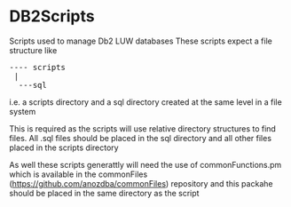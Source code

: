 # DB2Scripts
Scripts used to manage Db2 LUW databases
These scripts expect a file structure like
<pre>
---- scripts
 |
  ---sql
</pre>
  i.e. a scripts directory and a sql directory created at the same level in a file system
  
  This is required as the scripts will use relative directory structures to find files. All .sql files should be placed in the sql directory and all other files placed in the scripts directory

As well these scripts generattly will need the use of commonFunctions.pm which is available in the commonFiles (https://github.com/anozdba/commonFiles) repository and this packahe should be placed in the same directory as the script
